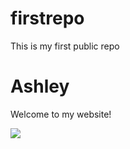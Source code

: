# firstrepo
This is my first public repo

<html>
 
<body>
  <h1>Ashley</h1>
  <p>Welcome to my website!</p>
  <img src="https://content.codecademy.com/articles/github-pages-via-web-app/happy-ice-cream.gif" />
</body>
 
</html>

